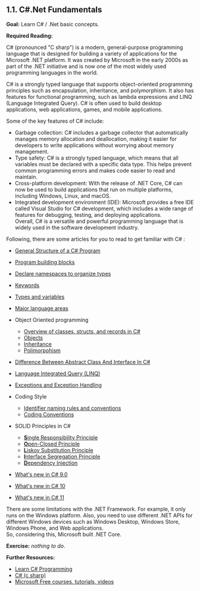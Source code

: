 ## 1.1. C#.Net Fundamentals

**Goal:** Learn C# / .Net basic concepts.

**Required Reading:**

C# (pronounced "C sharp") is a modern, general-purpose programming language that is designed for building a variety of applications for the Microsoft .NET platform. It was created by Microsoft in the early 2000s as part of the .NET initiative and is now one of the most widely used programming languages in the world.

C# is a strongly typed language that supports object-oriented programming principles such as encapsulation, inheritance, and polymorphism. It also has features for functional programming, such as lambda expressions and LINQ (Language Integrated Query). C# is often used to build desktop applications, web applications, games, and mobile applications.

Some of the key features of C# include:   
 - Garbage collection: C# includes a garbage collector that automatically manages memory allocation and deallocation, making it easier for developers to write applications without worrying about memory management.  
 - Type safety: C# is a strongly typed language, which means that all variables must be declared with a specific data type. This helps prevent common programming errors and makes code easier to read and maintain.  
 - Cross-platform development: With the release of .NET Core, C# can now be used to build applications that run on multiple platforms, including Windows, Linux, and macOS.  
 - Integrated development environment (IDE): Microsoft provides a free IDE called Visual Studio for C# development, which includes a wide range of features for debugging, testing, and deploying applications.  
Overall, C# is a versatile and powerful programming language that is widely used in the software development industry.  

Following, there are some articles for you to read to get familiar with C# :  

- [General Structure of a C# Program](https://learn.microsoft.com/en-us/dotnet/csharp/fundamentals/program-structure/)  

- [Program building blocks](https://learn.microsoft.com/en-us/dotnet/csharp/tour-of-csharp/program-building-blocks)  

- [Declare namespaces to organize types](https://learn.microsoft.com/en-us/dotnet/csharp/fundamentals/types/namespaces)  

- [Keywords](https://learn.microsoft.com/en-us/dotnet/csharp/language-reference/keywords/)  

- [Types and variables](https://learn.microsoft.com/en-us/dotnet/csharp/tour-of-csharp/#types-and-variables)  

- [Major language areas](https://learn.microsoft.com/en-us/dotnet/csharp/tour-of-csharp/features)  

- Object Oriented programming  
  - [Overview of classes, structs, and records in C#](https://learn.microsoft.com/en-us/dotnet/csharp/fundamentals/object-oriented/)
  - [Objects](https://learn.microsoft.com/en-us/dotnet/csharp/fundamentals/object-oriented/objects)
  - [Inheritance](https://learn.microsoft.com/en-us/dotnet/csharp/fundamentals/object-oriented/inheritance)
  - [Polimorpohism](https://learn.microsoft.com/en-us/dotnet/csharp/fundamentals/object-oriented/polymorphism)

- [Difference Between Abstract Class And Interface In C#](https://unstop.com/blog/difference-between-abstract-class-and-interface-in-c-sharp)

- [Language Integrated Query (LINQ)](https://learn.microsoft.com/en-us/dotnet/csharp/linq/)

- [Exceptions and Exception Handling](https://learn.microsoft.com/en-us/dotnet/csharp/fundamentals/exceptions/)

- Coding Style
  - [Identifier naming rules and conventions](https://learn.microsoft.com/en-us/dotnet/csharp/fundamentals/coding-style/identifier-names)
  - [Coding Conventions](https://learn.microsoft.com/en-us/dotnet/csharp/fundamentals/coding-style/coding-conventions)

- SOLID Principles in C#
  - [**S**ingle Responsibility Principle](https://www.dotnetcurry.com/software-gardening/1148/solid-single-responsibility-principle)
  - [**O**pen-Closed Principle](https://www.dotnetcurry.com/software-gardening/1176/solid-open-closed-principle)
  - [**L**iskov Substitution Principle](https://www.dotnetcurry.com/software-gardening/1235/liskov-substitution-principle-lsp-solid-patterns)
  - [**I**nterface Segregation Principle](https://www.dotnetcurry.com/software-gardening/1257/interface-segregation-principle-isp-solid-principle)
  - [**D**ependency Injection](https://www.dotnetcurry.com/software-gardening/1284/dependency-injection-solid-principles)

- [What's new in C# 9.0](https://learn.microsoft.com/en-us/dotnet/csharp/whats-new/csharp-9)

- [What's new in C# 10](https://learn.microsoft.com/en-us/dotnet/csharp/whats-new/csharp-10)

- [What's new in C# 11](https://learn.microsoft.com/en-us/dotnet/csharp/whats-new/csharp-11)

 There are some limitations with the .NET Framework. For example, it only runs on the Windows platform. Also, you need to use different .NET APIs for different Windows devices such as Windows Desktop, Windows Store, Windows Phone, and Web applications.  
So, considering this, Microsoft built .NET Core.

**Exercise:** *nothing to do*.

**Further Resources:**

 - [Learn C# Programming](https://www.tutorialsteacher.com/csharp)
 - [C# (c sharp)](https://www.tutorialspoint.com/csharp/index.htm)
 - [Microsoft Free courses, tutorials, videos](https://dotnet.microsoft.com/en-us/learn/csharp)
